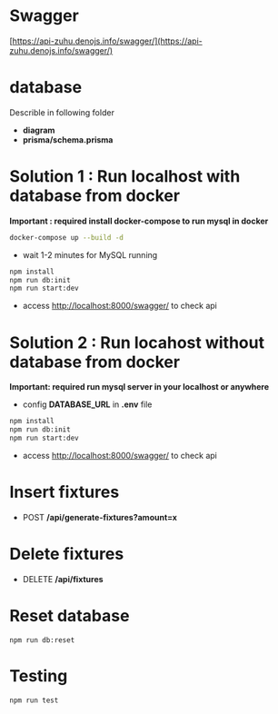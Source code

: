 # Swagger

[https://api-zuhu.denojs.info/swagger/](https://api-zuhu.denojs.info/swagger/)

# database

Describle in following folder

-   **diagram**
-   **prisma/schema.prisma**

# Solution 1 : Run localhost with database from docker

**Important : required install **docker-compose** to run mysql in docker**

```bash
docker-compose up --build -d
```

-   wait 1-2 minutes for MySQL running

```bash
npm install
npm run db:init
npm run start:dev
```

-   access [http://localhost:8000/swagger/](http://localhost:8000/swagger/) to check api

# Solution 2 : Run locahost without database from docker

**Important: required run **mysql server** in your localhost or anywhere**

-   config **DATABASE_URL** in **.env** file

```bash
npm install
npm run db:init
npm run start:dev
```

-   access [http://localhost:8000/swagger/](http://localhost:8000/swagger/) to check api

# Insert fixtures

-   POST **/api/generate-fixtures?amount=x**

# Delete fixtures

-   DELETE **/api/fixtures**

# Reset database

```
npm run db:reset
```

# Testing

```bash
npm run test
```
